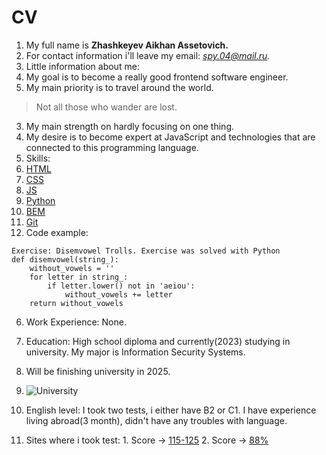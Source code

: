 # CV
1. My full name is **Zhashkeyev Aikhan Assetovich.**
2. For contact information i'll leave my email: *spy.04@mail.ru.*
3. Little information about me:
  1. My goal is to become a really good frontend software engineer.
  2. My main priority is to travel around the world.
  > Not all those who wander are lost.
  3. My main strength on hardly focusing on one thing.
  4. My desire is to become expert at JavaScript and technologies that are connected to this programming language.
4. Skills: 
  1. [HTML](https://en.wikipedia.org/wiki/HTML)
  2. [CSS](https://en.wikipedia.org/wiki/CSS)
  3. [JS](https://en.wikipedia.org/wiki/JavaScript)
  4. [Python](https://en.wikipedia.org/wiki/Python_(programming_language))
  5. [BEM](https://codeburst.io/understanding-css-bem-naming-convention-a8cca116d252)
  6. [Git](https://en.wikipedia.org/wiki/Git)
5. Code example: 
```
Exercise: Disemvowel Trolls. Exercise was solved with Python
def disemvowel(string_):
    without_vowels = ''
    for letter in string_:
        if letter.lower() not in 'aeiou':
            without_vowels += letter
    return without_vowels
```
6. Work Experience: None.
7. Education: High school diploma and currently(2023) studying in university. My major is Information Security Systems.
  1. Will be finishing university in 2025.
  2. ![University](/rsschool-cv/images/university.jpg)

8. English level: I took two tests, i either have B2 or C1. I have experience living abroad(3 month), didn't have any troubles with language.
  1. Sites where i took test:
    1. Score -> [115-125](https://englishtest.duolingo.com/institutions/scores)
    2. Score -> [88%](https://www.efset.org/quick-check/)
